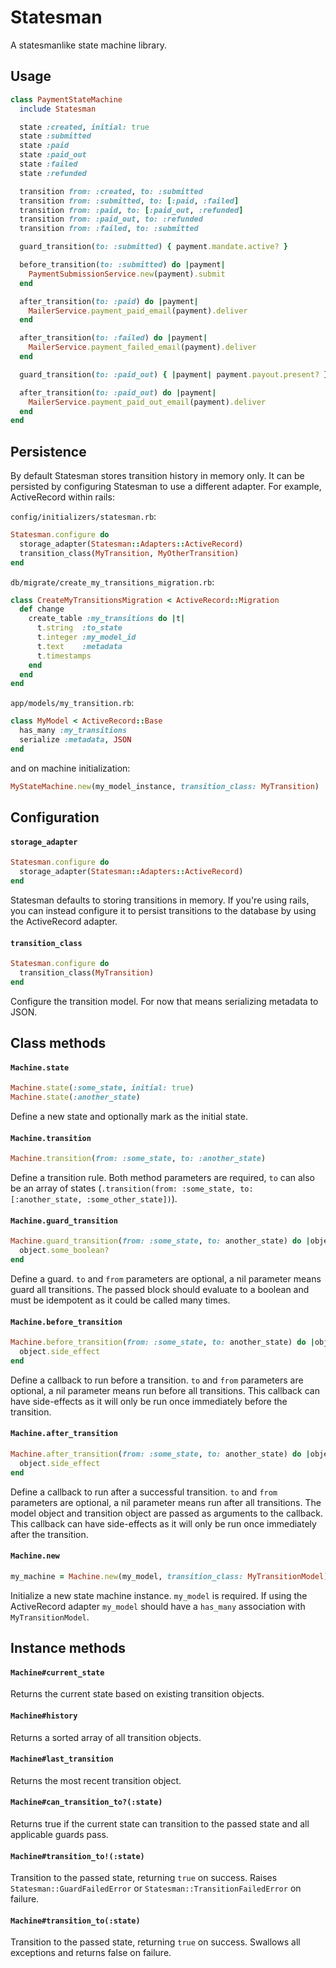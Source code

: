 # Statesman

A statesmanlike state machine library.


## Usage

```ruby
class PaymentStateMachine
  include Statesman

  state :created, initial: true
  state :submitted
  state :paid
  state :paid_out
  state :failed
  state :refunded

  transition from: :created, to: :submitted
  transition from: :submitted, to: [:paid, :failed]
  transition from: :paid, to: [:paid_out, :refunded]
  transition from: :paid_out, to: :refunded
  transition from: :failed, to: :submitted

  guard_transition(to: :submitted) { payment.mandate.active? }

  before_transition(to: :submitted) do |payment|
    PaymentSubmissionService.new(payment).submit
  end

  after_transition(to: :paid) do |payment|
    MailerService.payment_paid_email(payment).deliver
  end

  after_transition(to: :failed) do |payment|
    MailerService.payment_failed_email(payment).deliver
  end

  guard_transition(to: :paid_out) { |payment| payment.payout.present? }

  after_transition(to: :paid_out) do |payment|
    MailerService.payment_paid_out_email(payment).deliver
  end
end
```

## Persistence

By default Statesman stores transition history in memory only. It can be
persisted by configuring Statesman to use a different adapter. For example,
ActiveRecord within rails:
  
`config/initializers/statesman.rb`:

```ruby
Statesman.configure do
  storage_adapter(Statesman::Adapters::ActiveRecord)
  transition_class(MyTransition, MyOtherTransition)
end
```

`db/migrate/create_my_transitions_migration.rb`:

```ruby
class CreateMyTransitionsMigration < ActiveRecord::Migration
  def change
    create_table :my_transitions do |t|
      t.string  :to_state
      t.integer :my_model_id
      t.text    :metadata
      t.timestamps
    end
  end
end  
```

`app/models/my_transition.rb`:

```ruby
class MyModel < ActiveRecord::Base
  has_many :my_transitions
  serialize :metadata, JSON
end
```

and on machine initialization:

```ruby
MyStateMachine.new(my_model_instance, transition_class: MyTransition)
```

## Configuration

#### `storage_adapter`

```ruby
Statesman.configure do
  storage_adapter(Statesman::Adapters::ActiveRecord)
end
```
Statesman defaults to storing transitions in memory. If you're using rails, you can instead configure it to persist transitions to the database by using the ActiveRecord adapter.

#### `transition_class`
```ruby
Statesman.configure do
  transition_class(MyTransition)
end
```
Configure the transition model. For now that means serializing metadata to JSON.


## Class methods

#### `Machine.state`
```ruby
Machine.state(:some_state, initial: true)
Machine.state(:another_state)
```
Define a new state and optionally mark as the initial state.

#### `Machine.transition`
```ruby
Machine.transition(from: :some_state, to: :another_state)
```
Define a transition rule. Both method parameters are required, `to` can also be an array of states (`.transition(from: :some_state, to: [:another_state, :some_other_state])`).

#### `Machine.guard_transition`
```ruby
Machine.guard_transition(from: :some_state, to: another_state) do |object|
  object.some_boolean?
end
```
Define a guard. `to` and `from` parameters are optional, a nil parameter means guard all transitions. The passed block should evaluate to a boolean and must be idempotent as it could be called many times.

#### `Machine.before_transition`
```ruby
Machine.before_transition(from: :some_state, to: another_state) do |object| 
  object.side_effect
end
```
Define a callback to run before a transition. `to` and `from` parameters are optional, a nil parameter means run before all transitions. This callback can have side-effects as it will only be run once immediately before the transition.

#### `Machine.after_transition`
```ruby
Machine.after_transition(from: :some_state, to: another_state) do |object, transition|
  object.side_effect
end
```
Define a callback to run after a successful transition. `to` and `from` parameters are optional, a nil parameter means run after all transitions. The model object and transition object are passed as arguments to the callback. This callback can have side-effects as it will only be run once immediately after the transition.

#### `Machine.new`
```ruby
my_machine = Machine.new(my_model, transition_class: MyTransitionModel)
```
Initialize a new state machine instance. `my_model` is required. If using the ActiveRecord adapter `my_model` should have a `has_many` association with `MyTransitionModel`.

## Instance methods

#### `Machine#current_state`
Returns the current state based on existing transition objects.

#### `Machine#history`
Returns a sorted array of all transition objects.

#### `Machine#last_transition`
Returns the most recent transition object.

#### `Machine#can_transition_to?(:state)`
Returns true if the current state can transition to the passed state and all applicable guards pass.

#### `Machine#transition_to!(:state)`
Transition to the passed state, returning `true` on success. Raises `Statesman::GuardFailedError` or `Statesman::TransitionFailedError` on failure.

#### `Machine#transition_to(:state)`
Transition to the passed state, returning `true` on success. Swallows all exceptions and returns false on failure.
